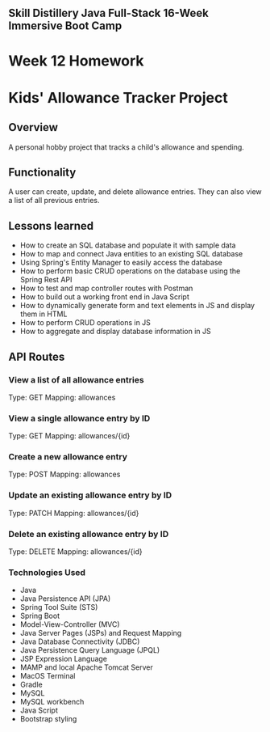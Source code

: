## Skill Distillery Java Full-Stack 16-Week Immersive Boot Camp

# Week 12 Homework

# Kids' Allowance Tracker Project


## Overview
A personal hobby project that tracks a child's allowance and spending.


## Functionality
A user can create, update, and delete allowance entries. They can also view a list of all previous entries.

## Lessons learned
* How to create an SQL database and populate it with sample data
* How to map and connect Java entities to an existing SQL database
* Using Spring's Entity Manager to easily access the database
* How to perform basic CRUD operations on the database using the Spring Rest API
* How to test and map controller routes with Postman
* How to build out a working front end in Java Script
* How to dynamically generate form and text elements in JS and display them in HTML
* How to perform CRUD operations in JS
* How to aggregate and display database information in JS

## API Routes
### View a list of all allowance entries
Type: GET
Mapping: allowances

### View a single allowance entry by ID
Type: GET
Mapping: allowances/{id}

### Create a new allowance entry
Type: POST
Mapping: allowances

### Update an existing allowance entry by ID
Type: PATCH
Mapping: allowances/{id}

### Delete an existing allowance entry by ID
Type: DELETE
Mapping: allowances/{id}


### Technologies Used
* Java
* Java Persistence API (JPA)
* Spring Tool Suite (STS)
* Spring Boot
* Model-View-Controller (MVC)
* Java Server Pages (JSPs) and Request Mapping
* Java Database Connectivity (JDBC)
* Java Persistence Query Language (JPQL)
* JSP Expression Language
* MAMP and local Apache Tomcat Server
* MacOS Terminal
* Gradle
* MySQL
* MySQL workbench
* Java Script
* Bootstrap styling 
